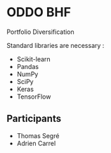 # ODDO BHF

Portfolio Diversification

Standard libraries are necessary :

- Scikit-learn 
- Pandas
- NumPy
- SciPy
- Keras
- TensorFlow


## Participants 

- Thomas Segré
- Adrien Carrel 
